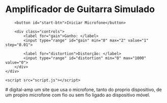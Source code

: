 <!DOCTYPE html>
<html lang="pt-BR">
<head>
    <meta charset="UTF-8">
    <meta name="viewport" content="width=device-width, initial-scale=1.0">
    <title>Simulador de Amplificador de Guitarra</title>
    <link rel="stylesheet" href="styles.css">
</head>
<body>
    <div class="container">
        <h1>Amplificador de Guitarra Simulado</h1>

        <button id="start-btn">Iniciar Microfone</button>

        <div class="controls">
            <label for="gain">Ganho: </label>
            <input type="range" id="gain" min="0" max="2" value="1" step="0.01">
            
            <label for="distortion">Distorção: </label>
            <input type="range" id="distortion" min="0" max="1000" value="0">
        </div>
    </div>

    <script src="script.js"></script>
</body>
</html>
# digital-amp
um site que usa o microfone, tanto do proprio dispositivo, de um propiro microfone com fio ou sem fio ligado ao dispositivo móvel.
